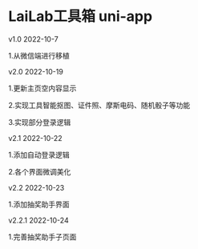 # LaiLab工具箱 uni-app

v1.0 2022-10-7

1.从微信端进行移植

v2.0 2022-10-19

1.更新主页空内容显示

2.实现工具智能抠图、证件照、摩斯电码、随机骰子等功能

3.实现部分登录逻辑

v2.1 2022-10-22

1.添加自动登录逻辑

2.各个界面微调美化

v2.2 2022-10-23

1.添加抽奖助手界面

v2.2.1 2022-10-24

1.完善抽奖助手子页面